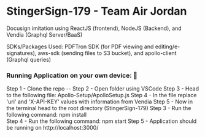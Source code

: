 # StingerSign-179 - Team Air Jordan

Docusign imitation using ReactJS (frontend), NodeJS (Backend), and Vendia (Graphql Server/BaaS)

SDKs/Packages Used: PDFTron SDK (for PDF viewing and editing/e-signatures), aws-sdk (sending files to S3 bucket), and apollo-client (Graphql queries)

### Running Application on your own device: :rocket:
  Step 1 - Clone the repo --
  Step 2 - Open folder using VSCode 
  Step 3 - Head to the following file: Apollo-Setup/ApolloSetup.js
  Step 4 - In the file replace 'uri' and 'X-API-KEY' values with information from Vendia
  Step 5 - Now in the terminal head to the root directory (StingerSign-179) 
  Step 3 - Run the following command: npm install  
  Step 4 - Run the following command: npm start
  Step 5 - Application should be running on http://localhost:3000/
